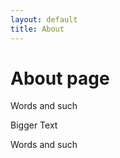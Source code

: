 ```yaml
---
layout: default
title: About
---
```

# About page

Words and such

Bigger Text


Words and such

<!-- ![Yellowstone](x.JPG) -->
